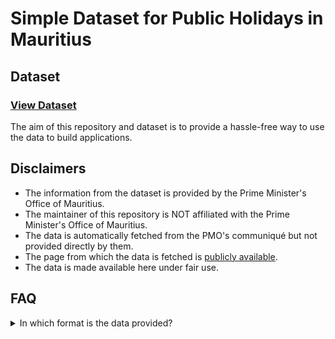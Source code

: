 # Simple Dataset for Public Holidays in Mauritius

## Dataset

### [View Dataset](https://github.com/nicolasstrands/mauritius-public-holidays-dataset/blob/main/data/public-holidays.json)

The aim of this repository and dataset is to provide a hassle-free way to use the data to build applications.

## Disclaimers

- The information from the dataset is provided by the Prime Minister's Office of Mauritius.
- The maintainer of this repository is NOT affiliated with the Prime Minister's Office of Mauritius.
- The data is automatically fetched from the PMO's communiqué but not provided directly by them.
- The page from which the data is fetched is [publicly available](https://pmo.govmu.org/Communique/Public_Holidays_2023.pdf).
- The data is made available here under fair use.

## FAQ

<details>
  <summary>In which format is the data provided?</summary>
  
- JSON
- The data structure is as follows:

```js

{
  "year": [
    {
      "name": string, // "New Year's Day",
      "date": string, // "2023-01-01",
    }
  ]
}
```

</details>
